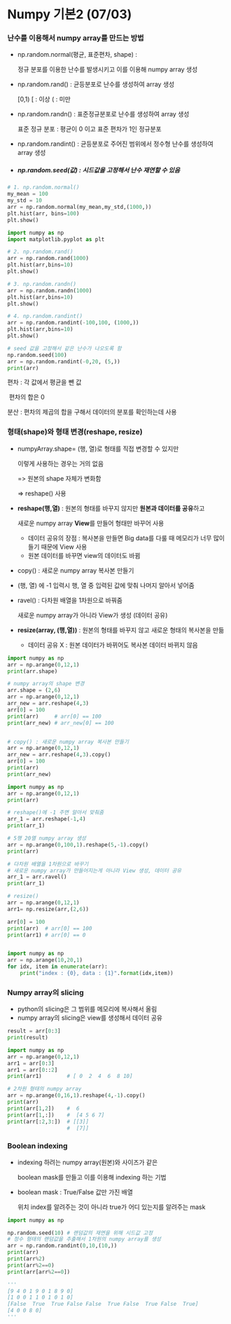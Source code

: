 # Numpy 기본2 (07/03)

### 난수를 이용해서 numpy array를 만드는 방법

- np.random.normal(평균, 표준편차, shape) : 

  정규 분포를 이용한 난수를 발생시키고 이를 이용해 numpy array 생성 

- np.random.rand() : 균등분포로 난수를 생성하여 array 생성

  [0,1)  [ : 이상 ( : 미만

- np.random.randn() : 표준정규분포로 난수를 생성하여 array 생성

  표준 정규 분포 : 평균이 0 이고 표준 편차가 1인 정규분포

- np.random.randint() : 균등분포로 주어진 범위에서 정수형 난수를 생성하여 array 생성

- ##### np.random.seed(값) : 시드값을 고정해서 난수 재연할 수 있음

``` python
# 1. np.random.normal()
my_mean = 100
my_std = 10
arr = np.random.normal(my_mean,my_std,(1000,))
plt.hist(arr, bins=100)
plt.show()

import numpy as np
import matplotlib.pyplot as plt

# 2. np.random.rand()
arr = np.random.rand(1000)
plt.hist(arr,bins=10)
plt.show()

# 3. np.random.randn()
arr = np.random.randn(1000)
plt.hist(arr,bins=10)
plt.show()

# 4. np.random.randint()
arr = np.random.randint(-100,100, (1000,))
plt.hist(arr,bins=10)
plt.show()

# seed 값을 고정해서 같은 난수가 나오도록 함
np.random.seed(100)
arr = np.random.randint(-0,20, (5,))
print(arr)
```



편차 : 각 값에서 평균을 뺀 값

​		   편차의 합은 0

분산 : 편차의 제곱의 합을 구해서 데이터의 분포를 확인하는데 사용



### 형태(shape)와 형태 변경(reshape, resize)

- numpyArray.shape= (행, 열)로 형태를 직접 변경할 수 있지만

  이렇게 사용하는 경우는 거의 없음

  => 원본의 shape 자체가 변화함

  => reshape() 사용

- **reshape(행,열)** : 원본의 형태를 바꾸지 않지만 **원본과 데이터를 공유**하고

  새로운 numpy array **View**를 만들어 형태만 바꾸어 사용

  - 데이터 공유의 장점 : 복사본을 만들면 Big data를 다룰 때 메모리가 너무 많이 들기 때문에 View 사용
  - 원본 데이터를 바꾸면 view의 데이터도 바뀜

- copy() : 새로운 numpy array 복사본 만들기

- (행, 열) 에 -1 입력시 행, 열 중 입력된 값에 맞춰 나머지 알아서 넣어줌

- ravel() :  다차원 배열을 1차원으로 바꿔줌

  새로운 numpy array가 아니라 View가 생성 (데이터 공유)

- **resize(array, (행,열))** : 원본의 형태를 바꾸지 않고 새로운 형태의 복사본을 만듦

  - 데이터 공유 X : 원본 데이터가 바뀌어도 복사본 데이터 바뀌지 않음

  

``` python
import numpy as np
arr = np.arange(0,12,1)
print(arr.shape)

# numpy array의 shape 변경
arr.shape = (2,6)
arr = np.arange(0,12,1)
arr_new = arr.reshape(4,3)
arr[0] = 100
print(arr) 	   # arr[0] == 100
print(arr_new) # arr_new[0] == 100


# copy() : 새로운 numpy array 복사본 만들기
arr = np.arange(0,12,1)
arr_new = arr.reshape(4,3).copy()
arr[0] = 100
print(arr)
print(arr_new)

import numpy as np
arr = np.arange(0,12,1)
print(arr)

# reshape()에 -1 주면 알아서 맞춰줌
arr_1 = arr.reshape(-1,4)
print(arr_1)

# 5행 20열 numpy array 생성
arr = np.arange(0,100,1).reshape(5,-1).copy()
print(arr)

# 다차원 배열을 1차원으로 바꾸기
# 새로운 numpy array가 만들어지는게 아니라 View 생성, 데이터 공유
arr_1 = arr.ravel()
print(arr_1)

# resize()
arr = np.arange(0,12,1)
arr1= np.resize(arr,(2,6))

arr[0] = 100
print(arr)	# arr[0] == 100
print(arr1) # arr[0] == 0


import numpy as np
arr = np.arange(10,20,1)
for idx, item in enumerate(arr):
    print("index : {0}, data : {1}".format(idx,item))
```



### Numpy array의 slicing

- python의 slicing은 그 범위를 메모리에 복사해서 올림
- numpy array의 slicing은 view를 생성해서 데이터 공유

```python
result = arr[0:3]    
print(result)

import numpy as np
arr = np.arange(0,12,1)
arr1 = arr[0:3]
arr1 = arr[0::2]  
print(arr1) 	   # [ 0  2  4  6  8 10]

# 2차원 형태의 numpy array
arr = np.arange(0,16,1).reshape(4,-1).copy()
print(arr)
print(arr[1,2])    #  6
print(arr[1,:])    #  [4 5 6 7]
print(arr[:2,3:])  # [[3]]
                   #  [7]]
```

### Boolean indexing

- indexing 하려는 numpy array(원본)와 사이즈가 같은

  boolean mask를 만들고 이를 이용해 indexing 하는 기법

  

- boolean mask : True/False 값만 가진 배열

   위치 index를 알려주는 것이 아니라 true가 어디 있는지를 알려주는 mask

``` python
import numpy as np

np.random.seed(10) # 랜덤값의 재연을 위해 시드값 고정
# 정수 형태의 랜덤값을 추출해서 1차원의 numpy array를 생성
arr = np.random.randint(0,10,(10,))
print(arr)
print(arr%2)
print(arr%2==0)
print(arr[arr%2==0])

'''
[9 4 0 1 9 0 1 8 9 0]
[1 0 0 1 1 0 1 0 1 0]
[False  True  True False False  True False  True False  True]
[4 0 0 8 0]
'''
```

